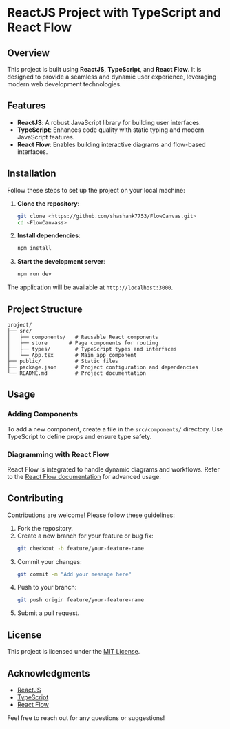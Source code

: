 # ReactJS Project with TypeScript and React Flow

## Overview

This project is built using **ReactJS**, **TypeScript**, and **React Flow**. It is designed to provide a seamless and dynamic user experience, leveraging modern web development technologies.

## Features

- **ReactJS**: A robust JavaScript library for building user interfaces.
- **TypeScript**: Enhances code quality with static typing and modern JavaScript features.
- **React Flow**: Enables building interactive diagrams and flow-based interfaces.

## Installation

Follow these steps to set up the project on your local machine:

1. **Clone the repository**:

   ```bash
   git clone <https://github.com/shashank7753/FlowCanvas.git>
   cd <FlowCanvass>
   ```

2. **Install dependencies**:

   ```bash
   npm install
   ```

3. **Start the development server**:

   ```bash
   npm run dev
   ```

The application will be available at `http://localhost:3000`.

## Project Structure

```
project/
├── src/
│   ├── components/   # Reusable React components
│   ├── store       # Page components for routing
│   ├── types/        # TypeScript types and interfaces
│   └── App.tsx       # Main app component
├── public/           # Static files
├── package.json      # Project configuration and dependencies
└── README.md         # Project documentation
```

## Usage

### Adding Components

To add a new component, create a file in the `src/components/` directory. Use TypeScript to define props and ensure type safety.

### Diagramming with React Flow

React Flow is integrated to handle dynamic diagrams and workflows. Refer to the [React Flow documentation](https://reactflow.dev/docs/) for advanced usage.

## Contributing

Contributions are welcome! Please follow these guidelines:

1. Fork the repository.
2. Create a new branch for your feature or bug fix:
   ```bash
   git checkout -b feature/your-feature-name
   ```
3. Commit your changes:
   ```bash
   git commit -m "Add your message here"
   ```
4. Push to your branch:
   ```bash
   git push origin feature/your-feature-name
   ```
5. Submit a pull request.

## License

This project is licensed under the [MIT License](LICENSE).

## Acknowledgments

- [ReactJS](https://reactjs.org/)
- [TypeScript](https://www.typescriptlang.org/)
- [React Flow](https://reactflow.dev/)

Feel free to reach out for any questions or suggestions!



